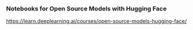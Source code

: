 ### Notebooks for Open Source Models with Hugging Face
https://learn.deeplearning.ai/courses/open-source-models-hugging-face/
